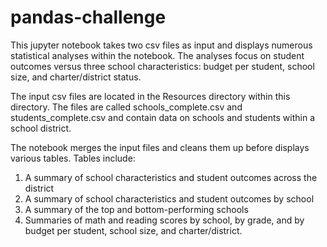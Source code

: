 # pandas-challenge
This jupyter notebook takes two csv files as input and displays numerous statistical analyses within the notebook. The analyses focus on student outcomes versus three school characteristics: budget per student, school size, and charter/district status.

The input csv files are located in the Resources directory within this directory. The files are called schools_complete.csv and students_complete.csv and contain data on schools and students within a school district.

The notebook merges the input files and cleans them up before displays various tables. Tables include:
  1. A summary of school characteristics and student outcomes across the district
  2. A summary of school characteristics and student outcomes by school
  3. A summary of the top and bottom-performing schools
  4. Summaries of math and reading scores by school, by grade, and by budget per student, school size, and charter/district.
